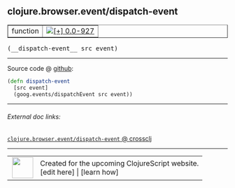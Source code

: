 ## clojure.browser.event/dispatch-event



 <table border="1">
<tr>
<td>function</td>
<td><a href="https://github.com/cljsinfo/cljs-api-docs/tree/0.0-927"><img valign="middle" alt="[+] 0.0-927" title="Added in 0.0-927" src="https://img.shields.io/badge/+-0.0--927-lightgrey.svg"></a> </td>
</tr>
</table>


 <samp>
(__dispatch-event__ src event)<br>
</samp>

---







Source code @ [github](https://github.com/clojure/clojurescript/blob/r1503/src/cljs/clojure/browser/event.cljs#L75-L77):

```clj
(defn dispatch-event
  [src event]
  (goog.events/dispatchEvent src event))
```

<!--
Repo - tag - source tree - lines:

 <pre>
clojurescript @ r1503
└── src
    └── cljs
        └── clojure
            └── browser
                └── <ins>[event.cljs:75-77](https://github.com/clojure/clojurescript/blob/r1503/src/cljs/clojure/browser/event.cljs#L75-L77)</ins>
</pre>

-->

---



###### External doc links:

[`clojure.browser.event/dispatch-event` @ crossclj](http://crossclj.info/fun/clojure.browser.event.cljs/dispatch-event.html)<br>

---

 <table>
<tr><td>
<img valign="middle" align="right" width="48px" src="http://i.imgur.com/Hi20huC.png">
</td><td>
Created for the upcoming ClojureScript website.<br>
[edit here] | [learn how]
</td></tr></table>

[edit here]:https://github.com/cljsinfo/cljs-api-docs/blob/master/cljsdoc/clojure.browser.event/dispatch-event.cljsdoc
[learn how]:https://github.com/cljsinfo/cljs-api-docs/wiki/cljsdoc-files

<!--

This information was too distracting to show to readers, but I'll leave it
commented here since it is helpful to:

- pretty-print the data used to generate this document
- and show how to retrieve that data



The API data for this symbol:

```clj
{:ns "clojure.browser.event",
 :name "dispatch-event",
 :type "function",
 :signature ["[src event]"],
 :source {:code "(defn dispatch-event\n  [src event]\n  (goog.events/dispatchEvent src event))",
          :title "Source code",
          :repo "clojurescript",
          :tag "r1503",
          :filename "src/cljs/clojure/browser/event.cljs",
          :lines [75 77]},
 :full-name "clojure.browser.event/dispatch-event",
 :full-name-encode "clojure.browser.event/dispatch-event",
 :history [["+" "0.0-927"]]}

```

Retrieve the API data for this symbol:

```clj
;; from Clojure REPL
(require '[clojure.edn :as edn])
(-> (slurp "https://raw.githubusercontent.com/cljsinfo/cljs-api-docs/catalog/cljs-api.edn")
    (edn/read-string)
    (get-in [:symbols "clojure.browser.event/dispatch-event"]))
```

-->
